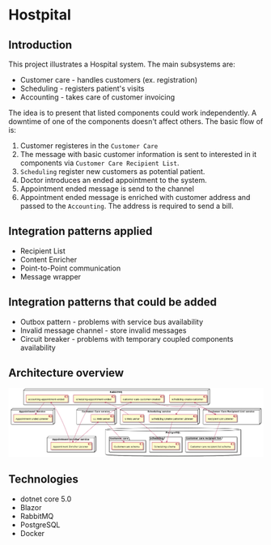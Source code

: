 # Hostpital

## Introduction

This project illustrates a Hospital system. The main subsystems are:

- Customer care - handles customers (ex. registration)
- Scheduling - registers patient's visits 
- Accounting - takes care of customer invoicing

The idea is to present that listed components could work independently. A downtime of one of the components doesn't affect others. The basic flow of is:

1. Customer registeres in the `Customer Care`
2. The message with basic customer information is sent to interested in it components via `Customer Care Recipient List`.
3. `Scheduling` register new customers as potential patient.
4. Doctor introduces an ended appointment to the system.
5. Appointment ended message is send to the channel
6. Appointment ended message is enriched with customer address and passed to the `Accounting`. The address is required to send a bill.

## Integration patterns applied

- Recipient List
- Content Enricher
- Point-to-Point communication
- Message wrapper

## Integration patterns that could be added

- Outbox pattern - problems with service bus availability
- Invalid message channel - store invalid messages
- Circuit breaker - problems with temporary coupled components availability

## Architecture overview

![Overview](./overview.png)

## Technologies

- dotnet core 5.0
- Blazor
- RabbitMQ
- PostgreSQL
- Docker